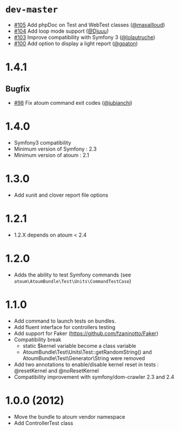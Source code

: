 `dev-master`
===========

* [#105](https://github.com/atoum/AtoumBundle/pull/105) Add phpDoc on Test and WebTest classes ([@maxailloud])
* [#104](https://github.com/atoum/AtoumBundle/pull/104) Add loop mode support ([@Djuuu])
* [#103](https://github.com/atoum/AtoumBundle/pull/103) Improve compatibility with Symfony 3 ([@lolautruche])
* [#100](https://github.com/atoum/AtoumBundle/pull/100) Add option to display a light report ([@gpaton])

1.4.1
=====

## Bugfix

* [#98](https://github.com/atoum/AtoumBundle/pull/98) Fix atoum command exit codes ([@jubianchi])

1.4.0
=====

* Symfony3 compatibility
* Minimum version of Symfony : 2.3
* Minimum version of atoum : 2.1

1.3.0
=====

* Add xunit and clover report file options

1.2.1
=====

* 1.2.X depends on atoum < 2.4

1.2.0
=====

* Adds the ability to test Symfony commands (see `atoum\AtoumBundle\Test\Units\CommandTestCase`)

1.1.0
=====

  * Add command to launch tests on bundles.
  * Add fluent interface for controllers testing
  * Add support for Faker (https://github.com/fzaninotto/Faker)
  * Compatibility break
      * static $kernel variable become a class variable
      * AtoumBundle\Test\Units\Test::getRandomString() and AtoumBundle\Test\Generator\String were removed
  * Add two annotations to enable/disable kernel reset in tests : @resetKernel and @noResetKernel
  * Compatibility improvement with symfony/dom-crawler 2.3 and 2.4

1.0.0 (2012)
============

  * Move the bundle to atoum vendor namespace
  * Add ControllerTest class

[@jubianchi]: https://github.com/jubianchi
[@Djuuu]: https://github.com/Djuuu
[@lolautruche]: https://github.com/lolautruche
[@gpaton]: https://github.com/gpaton
[@maxailloud]: https://github.com/maxailloud

